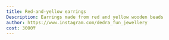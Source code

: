```yaml
---
title: Red-and-yellow earrings
Description: Earrings made from red and yellow wooden beads
author: https://www.instagram.com/dedra_fun_jewellery
cost: 3000₸
---
```

